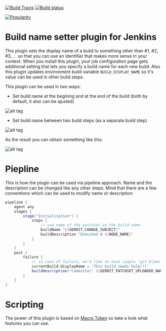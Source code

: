[![Build Travis](https://img.shields.io/travis/jenkinsci/build-name-setter-plugin/master.svg)](https://travis-ci.org/jenkinsci/build-name-setter-plugin)
[![Build status](https://ci.appveyor.com/api/projects/status/niut5mwbxdnht3pt/branch/master?svg=true)](https://ci.appveyor.com/project/damianszczepanik/build-name-setter-plugin/branch/master)

[![Popularity](https://img.shields.io/jenkins/plugin/i/build-name-setter.svg)](https://plugins.jenkins.io/build-name-setter)

# Build name setter plugin for Jenkins

This plugin sets the display name of a build to something other than #1, #2, #3, ... so that you can use an identifier
that makes more sense in your context. When you install this plugin, your job configuration page gets additional setting
that lets you specify a build name for each new build. Also this plugin updates environment build variable `BUILD_DISPLAY_NAME` so it's value can be used in other build steps.

This plugin can be used in two ways:

* Set build name at the begining and at the end of the build (both by default, it also can be ajusted)

![alt tag](./.README/Screenshot_build_env.png)

* Set build name between two build steps (as a separate build step)

![alt tag](./.README/Screenshot_build_step.png)

As the result you can obtain something like this:

![alt tag](./.README/Screenshot_build_name.png)

# Piepline
This is how the plugin can be used via pipeline approach. Name and the description can be changed like any other steps.
Mind that there are a few conventions which can be used to modify name or description:
```groovy
pipeline {
    agent any
    stages {
        stage("Initialization") {
            steps {
                // use name of the patchset as the build name
                buildName "${GERRIT_CHANGE_SUBJECT}"
                buildDescription "Executed @ ${NODE_NAME}"
            }
        }
    }
    post {
        failure {
            // in case of failure, we'd like to have simple 'git blame' on build history :)
            currentBuild.displayName = 'This build needs help!!!'
            buildDescription("Committer: ${GERRIT_PATCHSET_UPLOADER_NAME}")
        }
    }
}
```

# Scripting
The power of this plugin is based on [Macro Token](https://wiki.jenkins.io/display/JENKINS/Token+Macro+Plugin) so take a look what features you can use.
